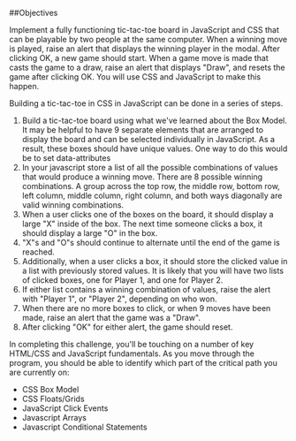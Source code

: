 ##Objectives

Implement a fully functioning tic-tac-toe board in JavaScript and CSS that can be playable by two people at the same computer. When a winning move is played, raise an alert that displays the winning player in the modal. After clicking OK, a new game should start. When a game move is made that casts the game to a draw, raise an alert that displays "Draw", and resets the game after clicking OK. You will use CSS and JavaScript to make this happen.

Building a tic-tac-toe in CSS in JavaScript can be done in a series of steps.

1. Build a tic-tac-toe board using what we've learned about the Box Model. It may be helpful to have 9 separate elements that are arranged to display the board and can be selected individually in JavaScript. As a result, these boxes should have unique values. One way to do this would be to set data-attributes
2. In your javascript store a list of all the possible combinations of values that would produce a winning move. There are 8 possible winning combinations. A group across the top row, the middle row, bottom row, left column, middle column, right column, and both ways diagonally are valid winning combinations.
3. When a user clicks one of the boxes on the board, it should display a large "X" inside of the box. The next time someone clicks a box, it should display a large "O" in the box.
4. "X"s and "O"s should continue to alternate until the end of the game is reached.
5. Additionally, when a user clicks a box, it should store the clicked value in a list with previously stored values. It is likely that you will have two lists of clicked boxes, one for Player 1, and one for Player 2.
6. If either list contains a winning combination of values, raise the alert with "Player 1", or "Player 2", depending on who won.
7. When there are no more boxes to click, or when 9 moves have been made, raise an alert that the game was a "Draw".
8. After clicking "OK" for either alert, the game should reset.

In completing this challenge, you'll be touching on a number of key HTML/CSS and JavaScript fundamentals. As you move through the program, you should be able to identify which part of the critical path you are currently on:

 - CSS Box Model
 - CSS Floats/Grids
 - JavaScript Click Events
 - Javascript Arrays
 - Javascript Conditional Statements

